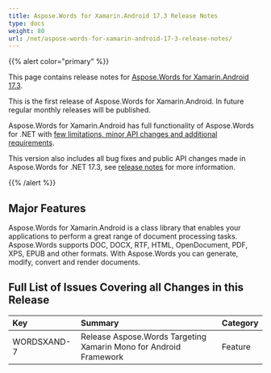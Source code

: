 ```yaml
---
title: Aspose.Words for Xamarin.Android 17.3 Release Notes
type: docs
weight: 80
url: /net/aspose-words-for-xamarin-android-17-3-release-notes/
---
```


{{% alert color="primary" %}} 

This page contains release notes for [Aspose.Words for Xamarin.Android 17.3](https://downloads.aspose.com/words/androidxamarin/new-releases/aspose.words-for-xamarin.android-17.3/).

This is the first release of Aspose.Words for Xamarin.Android. In future regular monthly releases will be published.

Aspose.Words for Xamarin.Android has full functionality of Aspose.Words for .NET with [few limitations, minor API changes and additional requirements](https://docs.aspose.com/words/net/xamarin-and-net-standard-2-0-limitations-and-api-differences/).

This version also includes all bug fixes and public API changes made in Aspose.Words for .NET 17.3, see [release notes](/words/net/aspose-words-for-net-17-3-0-release-notes/) for more information.

{{% /alert %}} 
## **Major Features**
Aspose.Words for Xamarin.Android is a class library that enables your applications to perform a great range of document processing tasks. Aspose.Words supports DOC, DOCX, RTF, HTML, OpenDocument, PDF, XPS, EPUB and other formats. With Aspose.Words you can generate, modify, convert and render documents.
## **Full List of Issues Covering all Changes in this Release**

|**Key**|**Summary**|**Category**|
| :- | :- | :- |
|WORDSXAND-7|Release Aspose.Words Targeting Xamarin Mono for Android Framework|Feature|

